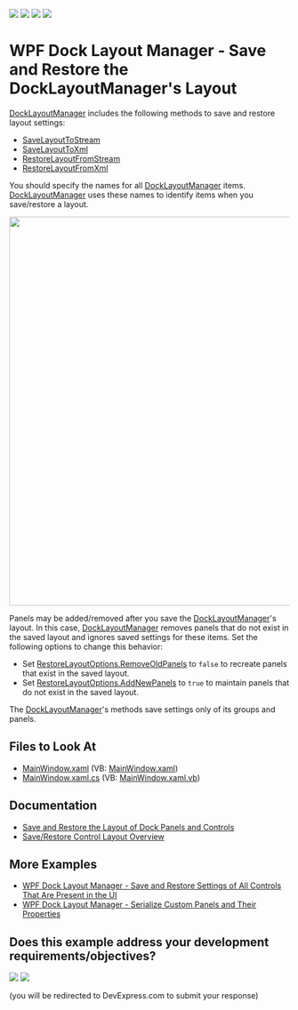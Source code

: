 <!-- default badges list -->
![](https://img.shields.io/endpoint?url=https://codecentral.devexpress.com/api/v1/VersionRange/128643812/24.2.1%2B)
[![](https://img.shields.io/badge/Open_in_DevExpress_Support_Center-FF7200?style=flat-square&logo=DevExpress&logoColor=white)](https://supportcenter.devexpress.com/ticket/details/T326289)
[![](https://img.shields.io/badge/📖_How_to_use_DevExpress_Examples-e9f6fc?style=flat-square)](https://docs.devexpress.com/GeneralInformation/403183)
[![](https://img.shields.io/badge/💬_Leave_Feedback-feecdd?style=flat-square)](#does-this-example-address-your-development-requirementsobjectives)
<!-- default badges end -->
# WPF Dock Layout Manager - Save and Restore the DockLayoutManager's Layout

[DockLayoutManager](https://docs.devexpress.com/WPF/DevExpress.Xpf.Docking.DockLayoutManager) includes the following methods to save and restore layout settings:

* [SaveLayoutToStream](https://docs.devexpress.com/WPF/DevExpress.Xpf.Docking.DockLayoutManager.SaveLayoutToStream(System.IO.Stream))
* [SaveLayoutToXml](https://docs.devexpress.com/WPF/DevExpress.Xpf.Docking.DockLayoutManager.SaveLayoutToXml(System.String))
* [RestoreLayoutFromStream](https://docs.devexpress.com/WPF/DevExpress.Xpf.Docking.DockLayoutManager.RestoreLayoutFromStream(System.IO.Stream))
* [RestoreLayoutFromXml](https://docs.devexpress.com/WPF/DevExpress.Xpf.Docking.DockLayoutManager.RestoreLayoutFromXml(System.String))

You should specify the names for all [DockLayoutManager](https://docs.devexpress.com/WPF/DevExpress.Xpf.Docking.DockLayoutManager) items. [DockLayoutManager](https://docs.devexpress.com/WPF/DevExpress.Xpf.Docking.DockLayoutManager) uses these names to identify items when you save/restore a layout.

<img src="https://user-images.githubusercontent.com/12169834/175369030-9f965ca6-60fe-4f8a-859c-e32c8bbd888d.png" width=700px/>

Panels may be added/removed after you save the [DockLayoutManager](https://docs.devexpress.com/WPF/DevExpress.Xpf.Docking.DockLayoutManager)'s layout. In this case, [DockLayoutManager](https://docs.devexpress.com/WPF/DevExpress.Xpf.Docking.DockLayoutManager) removes panels that do not exist in the saved layout and ignores saved settings for these items. Set the following options to change this behavior:

* Set [RestoreLayoutOptions.RemoveOldPanels](https://docs.devexpress.com/WPF/DevExpress.Xpf.Docking.RestoreLayoutOptions.RemoveOldPanels) to `false` to recreate panels that exist in the saved layout.
* Set [RestoreLayoutOptions.AddNewPanels](https://docs.devexpress.com/WPF/DevExpress.Xpf.Docking.RestoreLayoutOptions.AddNewPanels) to `true` to maintain panels that do not exist in the saved layout.

The [DockLayoutManager](https://docs.devexpress.com/WPF/DevExpress.Xpf.Docking.DockLayoutManager)'s methods save settings only of its groups and panels.

<!-- default file list -->
## Files to Look At

* [MainWindow.xaml](./CS/MainWindow.xaml) (VB: [MainWindow.xaml](./VB/MainWindow.xaml))
* [MainWindow.xaml.cs](./CS/MainWindow.xaml.cs) (VB: [MainWindow.xaml.vb](./VB/MainWindow.xaml.vb))
<!-- default file list end -->

## Documentation
- [Save and Restore the Layout of Dock Panels and Controls](https://docs.devexpress.com/WPF/7059/controls-and-libraries/layout-management/dock-windows/miscellaneous/saving-and-restoring-the-layout-of-dock-panels-and-controls)
- [Save/Restore Control Layout Overview](https://docs.devexpress.com/WPF/7391/common-concepts/save-and-restore-layouts)

## More Examples

- [WPF Dock Layout Manager - Save and Restore Settings of All Controls That Are Present in the UI](https://github.com/DevExpress-Examples/wpf-dock-layout-manager-save-and-restore-settings-of-all-controls-that-are-present-in-the-ui)
- [WPF Dock Layout Manager - Serialize Custom Panels and Their Properties](https://github.com/DevExpress-Examples/wpf-dock-layout-manager-serialize-custom-panels-and-their-properties)
<!-- feedback -->
## Does this example address your development requirements/objectives?

[<img src="https://www.devexpress.com/support/examples/i/yes-button.svg"/>](https://www.devexpress.com/support/examples/survey.xml?utm_source=github&utm_campaign=wpf-dock-layout-manager-save-and-restore-the-dock-layout-managers-layout&~~~was_helpful=yes) [<img src="https://www.devexpress.com/support/examples/i/no-button.svg"/>](https://www.devexpress.com/support/examples/survey.xml?utm_source=github&utm_campaign=wpf-dock-layout-manager-save-and-restore-the-dock-layout-managers-layout&~~~was_helpful=no)

(you will be redirected to DevExpress.com to submit your response)
<!-- feedback end -->
